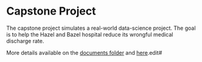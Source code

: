 # Capstone Project

The capstone project simulates a real-world data-science project.
The goal is to help the Hazel and Bazel hospital reduce its wrongful medical discharge rate.

More details available on the [documents folder](documents/) and [here](https://docs.google.com/document/d/108Ux46Wczi6N0ey4BR-WBay-lNNhFPSPbdDQuETGIA0/).edit#
